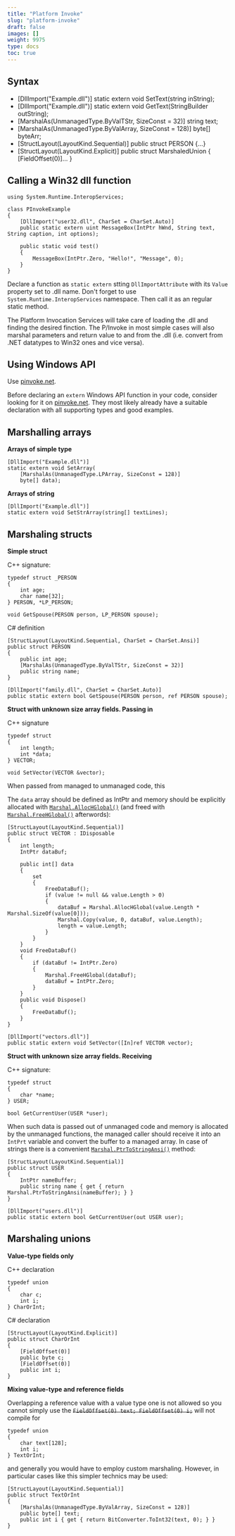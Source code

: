 ```yaml
---
title: "Platform Invoke"
slug: "platform-invoke"
draft: false
images: []
weight: 9975
type: docs
toc: true
---
```


## Syntax
- [DllImport("Example.dll")]
static extern void SetText(string inString);
- [DllImport("Example.dll")]
static extern void GetText(StringBuilder outString);
- [MarshalAs(UnmanagedType.ByValTStr, SizeConst = 32)] string text;
- [MarshalAs(UnmanagedType.ByValArray, SizeConst = 128)] byte[] byteArr;
- [StructLayout(LayoutKind.Sequential)] public struct PERSON {...}
- [StructLayout(LayoutKind.Explicit)] public struct MarshaledUnion { [FieldOffset(0)]... }


## Calling a Win32 dll function
    using System.Runtime.InteropServices;

    class PInvokeExample
    {
        [DllImport("user32.dll", CharSet = CharSet.Auto)]
        public static extern uint MessageBox(IntPtr hWnd, String text, String caption, int options);

        public static void test()
        {
            MessageBox(IntPtr.Zero, "Hello!", "Message", 0);
        }
    }

Declare a function as `static extern` stting `DllImportAttribute` with its `Value` property set to .dll name. Don't forget to use `System.Runtime.InteropServices` namespace. Then call it as an regular static method.

The Platform Invocation Services will take care of loading the .dll and finding the desired finction. The P/Invoke in most simple cases will also marshal parameters and return value to and from the .dll (i.e. convert from .NET datatypes to Win32 ones and vice versa).



## Using Windows API
Use [pinvoke.net](http://pinvoke.net/).

Before declaring an `extern` Windows API function in your code, consider looking for it on [pinvoke.net](http://pinvoke.net/). They most likely already have a suitable declaration with all supporting types and good examples.

## Marshalling arrays
**Arrays of simple type**

    [DllImport("Example.dll")]
    static extern void SetArray(
        [MarshalAs(UnmanagedType.LPArray, SizeConst = 128)]
        byte[] data);

**Arrays of string**

    [DllImport("Example.dll")]
    static extern void SetStrArray(string[] textLines);


## Marshaling structs
**Simple struct**

C++ signature:

    typedef struct _PERSON
    {
        int age;
        char name[32];
    } PERSON, *LP_PERSON;

    void GetSpouse(PERSON person, LP_PERSON spouse);

C# definition

    [StructLayout(LayoutKind.Sequential, CharSet = CharSet.Ansi)]
    public struct PERSON
    {
        public int age;
        [MarshalAs(UnmanagedType.ByValTStr, SizeConst = 32)]
        public string name;
    }

    [DllImport("family.dll", CharSet = CharSet.Auto)]
    public static extern bool GetSpouse(PERSON person, ref PERSON spouse);

**Struct with unknown size array fields. Passing in**

C++ signature

    typedef struct
    {
        int length;
        int *data;
    } VECTOR;

    void SetVector(VECTOR &vector);

When passed from managed to unmanaged code, this 

The `data` array should be defined as IntPtr and memory should be explicitly allocated with [`Marshal.AllocHGlobal()`](https://msdn.microsoft.com/en-us/library/system.runtime.interopservices.marshal.allochglobal(v=vs.110).aspx) (and freed with [`Marshal.FreeHGlobal()`](https://msdn.microsoft.com/en-us/library/system.runtime.interopservices.marshal.freehglobal(v=vs.110).aspx) afterwords):

    [StructLayout(LayoutKind.Sequential)]
    public struct VECTOR : IDisposable
    {
        int length;
        IntPtr dataBuf;

        public int[] data
        {
            set
            {
                FreeDataBuf();
                if (value != null && value.Length > 0)
                {
                    dataBuf = Marshal.AllocHGlobal(value.Length * Marshal.SizeOf(value[0]));
                    Marshal.Copy(value, 0, dataBuf, value.Length);
                    length = value.Length;
                }
            }
        }
        void FreeDataBuf()
        {
            if (dataBuf != IntPtr.Zero)
            {
                Marshal.FreeHGlobal(dataBuf);
                dataBuf = IntPtr.Zero;
            }
        }
        public void Dispose()
        {
            FreeDataBuf();
        }
    }

    [DllImport("vectors.dll")]
    public static extern void SetVector([In]ref VECTOR vector);

**Struct with unknown size array fields. Receiving**

C++ signature:

    typedef struct
    {
        char *name;
    } USER;

    bool GetCurrentUser(USER *user);

When such data is passed out of unmanaged code and memory is allocated by the unmanaged functions, the managed caller should receive it into an `IntPrt` variable and convert the buffer to a managed array. In case of strings there is a convenient [`Marshal.PtrToStringAnsi()`](https://msdn.microsoft.com/en-us/library/7b620dhe(v=vs.110).aspx) method:

    [StructLayout(LayoutKind.Sequential)]
    public struct USER
    {
        IntPtr nameBuffer;
        public string name { get { return Marshal.PtrToStringAnsi(nameBuffer); } }
    }

    [DllImport("users.dll")]
    public static extern bool GetCurrentUser(out USER user);


## Marshaling unions
**Value-type fields only**

C++ declaration

    typedef union
    {
        char c;
        int i;
    } CharOrInt;


C# declaration

    [StructLayout(LayoutKind.Explicit)]
    public struct CharOrInt
    {
        [FieldOffset(0)]
        public byte c;
        [FieldOffset(0)]
        public int i;
    }

**Mixing value-type and reference fields**

Overlapping a reference value with a value type one is not allowed so you cannot simply use the <del>`FieldOffset(0) text; FieldOffset(0) i;`</del> will not compile for 

    typedef union
    {
        char text[128];
        int i;
    } TextOrInt;

and generally you would have to employ custom marshaling. However, in particular cases like this simpler technics may be used:

    [StructLayout(LayoutKind.Sequential)]
    public struct TextOrInt
    {
        [MarshalAs(UnmanagedType.ByValArray, SizeConst = 128)]
        public byte[] text;
        public int i { get { return BitConverter.ToInt32(text, 0); } }
    }


